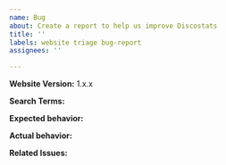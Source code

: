 ```yaml
---
name: Bug
about: Create a report to help us improve Discostats
title: ''
labels: website triage bug-report
assignees: ''

---
```


<!--
Please try to reproduce the issue with the latest published version. It may have already been fixed.
You can get the website version in the footer on any page
-->
**Website Version:**  1.x.x

<!-- Search terms you tried before logging this (so others can find this issue more easily) -->
**Search Terms:**

**Expected behavior:**

**Actual behavior:** <!-- You can join screenshots to actual behavior, this can help us to fix it -->

**Related Issues:** <!-- Did you find other bugs that looked similar? -->

